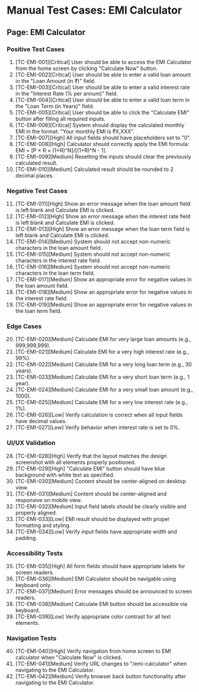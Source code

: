 # Manual Test Cases: EMI Calculator

## Page: EMI Calculator

### Positive Test Cases
1. [TC-EMI-001][Critical] User should be able to access the EMI Calculator from the home screen by clicking "Calculate Now" button.
2. [TC-EMI-002][Critical] User should be able to enter a valid loan amount in the "Loan Amount (in ₹)" field.
3. [TC-EMI-003][Critical] User should be able to enter a valid interest rate in the "Interest Rate (% per annum)" field.
4. [TC-EMI-004][Critical] User should be able to enter a valid loan term in the "Loan Term (in Years)" field.
5. [TC-EMI-005][Critical] User should be able to click the "Calculate EMI" button after filling all required inputs.
6. [TC-EMI-006][Critical] System should display the calculated monthly EMI in the format: "Your monthly EMI is ₹X,XXX".
7. [TC-EMI-007][High] All input fields should have placeholders set to "0".
8. [TC-EMI-008][High] Calculator should correctly apply the EMI formula: EMI = [P × R × (1+R)^N]/[(1+R)^N - 1].
9. [TC-EMI-009][Medium] Resetting the inputs should clear the previously calculated result.
10. [TC-EMI-010][Medium] Calculated result should be rounded to 2 decimal places.

### Negative Test Cases
11. [TC-EMI-011][High] Show an error message when the loan amount field is left blank and Calculate EMI is clicked.
12. [TC-EMI-012][High] Show an error message when the interest rate field is left blank and Calculate EMI is clicked.
13. [TC-EMI-013][High] Show an error message when the loan term field is left blank and Calculate EMI is clicked.
14. [TC-EMI-014][Medium] System should not accept non-numeric characters in the loan amount field.
15. [TC-EMI-015][Medium] System should not accept non-numeric characters in the interest rate field.
16. [TC-EMI-016][Medium] System should not accept non-numeric characters in the loan term field.
17. [TC-EMI-017][Medium] Show an appropriate error for negative values in the loan amount field.
18. [TC-EMI-018][Medium] Show an appropriate error for negative values in the interest rate field.
19. [TC-EMI-019][Medium] Show an appropriate error for negative values in the loan term field.

### Edge Cases
20. [TC-EMI-020][Medium] Calculate EMI for very large loan amounts (e.g., 999,999,999).
21. [TC-EMI-021][Medium] Calculate EMI for a very high interest rate (e.g., 99%).
22. [TC-EMI-022][Medium] Calculate EMI for a very long loan term (e.g., 30 years).
23. [TC-EMI-023][Medium] Calculate EMI for a very short loan term (e.g., 1 year).
24. [TC-EMI-024][Medium] Calculate EMI for a very small loan amount (e.g., 1000).
25. [TC-EMI-025][Medium] Calculate EMI for a very low interest rate (e.g., 1%).
26. [TC-EMI-026][Low] Verify calculation is correct when all input fields have decimal values.
27. [TC-EMI-027][Low] Verify behavior when interest rate is set to 0%.

### UI/UX Validation
28. [TC-EMI-028][High] Verify that the layout matches the design screenshot with all elements properly positioned.
29. [TC-EMI-029][High] "Calculate EMI" button should have blue background with white text as specified.
30. [TC-EMI-030][Medium] Content should be center-aligned on desktop view.
31. [TC-EMI-031][Medium] Content should be center-aligned and responsive on mobile view.
32. [TC-EMI-032][Medium] Input field labels should be clearly visible and properly aligned.
33. [TC-EMI-033][Low] EMI result should be displayed with proper formatting and styling.
34. [TC-EMI-034][Low] Verify input fields have appropriate width and padding.

### Accessibility Tests
35. [TC-EMI-035][High] All form fields should have appropriate labels for screen readers.
36. [TC-EMI-036][Medium] EMI Calculator should be navigable using keyboard only.
37. [TC-EMI-037][Medium] Error messages should be announced to screen readers.
38. [TC-EMI-038][Medium] Calculate EMI button should be accessible via keyboard.
39. [TC-EMI-039][Low] Verify appropriate color contrast for all text elements.

### Navigation Tests
40. [TC-EMI-040][High] Verify navigation from home screen to EMI calculator when "Calculate Now" is clicked.
41. [TC-EMI-041][Medium] Verify URL changes to "/emi-calculator" when navigating to the EMI Calculator.
42. [TC-EMI-042][Medium] Verify browser back button functionality after navigating to the EMI Calculator. 